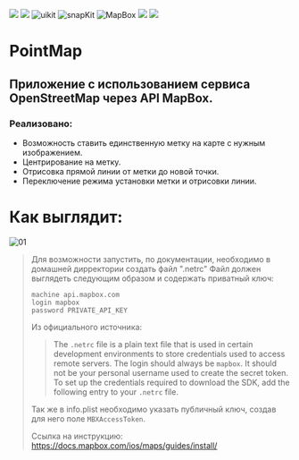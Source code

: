 ![][ios] ![][swift] ![uikit] ![snapKit] ![MapBox] ![][MVP] ![][OSM]
# PointMap
## Приложение с использованием сервиса OpenStreetMap через API MapBox.
### Реализовано:
- Возможность ставить единственную метку на карте с нужным изображением.
- Центрирование на метку.
- Отрисовка прямой линии от метки до новой точки.
- Переключение режима установки метки и отрисовки линии.

# Как выглядит:
![01][01]

[01]: https://github.com/Dmmolod/PointMap/blob/master/gifs/01.gif

> Для возможности запустить, по документации, необходимо в домашней дирректории создать файл ".netrc"
> Файл должен выглядеть следующим образом и содержать приватный ключ:
> ```
> machine api.mapbox.com
> login mapbox
> password PRIVATE_API_KEY
> ```
> Из официального источника:
> > The `.netrc` file is a plain text file that is used in certain development environments to store credentials used to access remote servers. The login should always be `mapbox`. It should not be your personal username used to create the secret token. To set up the credentials required to download the SDK, add the following entry to your `.netrc` file. 
>
> Так же в info.plist необходимо указать публичный ключ, создав для него поле `MBXAccessToken`.
>
> Ссылка на инструкцию: https://docs.mapbox.com/ios/maps/guides/install/

[ios]: https://img.shields.io/badge/iOS-13.0-critical
[swift]: https://img.shields.io/badge/-Swift-9cf
[uikit]: https://img.shields.io/badge/-UIKit-blue
[snapKit]: https://img.shields.io/badge/-SnapKit-9cf
[MapBox]: https://img.shields.io/badge/-MapBox-blue
[MVP]: https://img.shields.io/badge/-MVP-9cf
[OSM]: https://img.shields.io/badge/-OpenStreetMap-red
